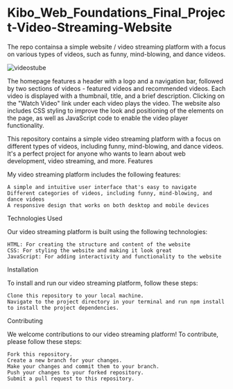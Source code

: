 # Kibo_Web_Foundations_Final_Project-Video-Streaming-Website
The repo containsa a simple website / video streaming platform with a focus on various types of videos, such as funny, mind-blowing, and dance videos.

![videostube](https://user-images.githubusercontent.com/102630199/226752628-cf2b1721-2350-4686-8392-b3d58fb2da67.jpg)


The homepage features a header with a logo and a navigation bar, followed by two sections of videos - featured videos and recommended videos. Each video is displayed with a thumbnail, title, and a brief description. Clicking on the "Watch Video" link under each video plays the video. The website also includes CSS styling to improve the look and positioning of the elements on the page, as well as JavaScript code to enable the video player functionality.

This repository contains a simple video streaming platform with a focus on different types of videos, including funny, mind-blowing, and dance videos. It's a perfect project for anyone who wants to learn about web development, video streaming, and more.
Features

My video streaming platform includes the following features:

    A simple and intuitive user interface that's easy to navigate
    Different categories of videos, including funny, mind-blowing, and dance videos
    A responsive design that works on both desktop and mobile devices

Technologies Used

Our video streaming platform is built using the following technologies:

    HTML: For creating the structure and content of the website
    CSS: For styling the website and making it look great
    JavaScript: For adding interactivity and functionality to the website

Installation

To install and run our video streaming platform, follow these steps:

    Clone this repository to your local machine.
    Navigate to the project directory in your terminal and run npm install to install the project dependencies.

Contributing

We welcome contributions to our video streaming platform! To contribute, please follow these steps:

    Fork this repository.
    Create a new branch for your changes.
    Make your changes and commit them to your branch.
    Push your changes to your forked repository.
    Submit a pull request to this repository.
